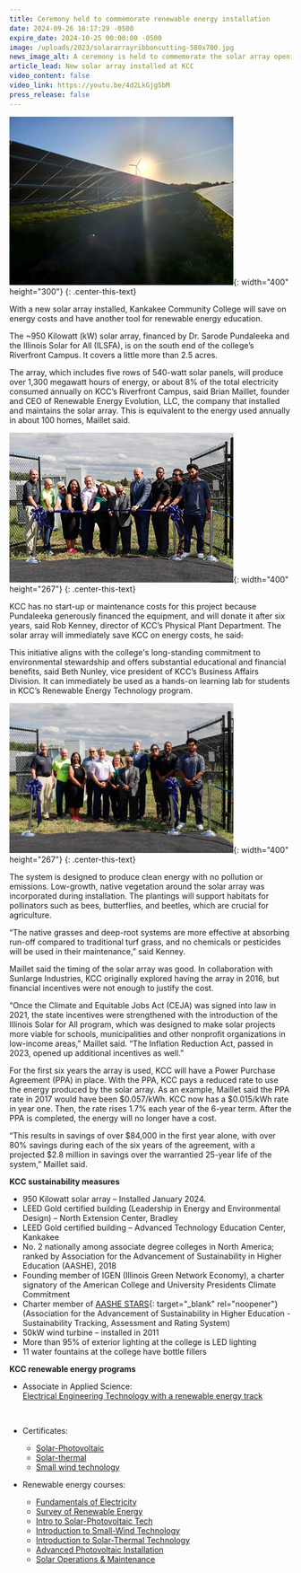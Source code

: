 ```yaml
---
title: Ceremony held to commemorate renewable energy installation
date: 2024-09-26 16:17:29 -0500
expire_date: 2024-10-25 00:00:00 -0500
image: /uploads/2023/solararrayribboncutting-580x700.jpg
news_image_alt: A ceremony is held to commemorate the solar array opening on Sept. 25, 2024
article_lead: New solar array installed at KCC
video_content: false
video_link: https://youtu.be/4d2LkGjg5bM
press_release: false
---
```

![New Solar Array installation at KCC](/uploads/2023/solararray-400x300.jpg "New Solar Array installation at KCC"){: width="400" height="300"}
{: .center-this-text}

With a new solar array installed, Kankakee Community College will save on energy costs and have another tool for renewable energy education.

The ~950 Kilowatt (kW) solar array, financed by Dr. Sarode Pundaleeka and the Illinois Solar for All (ILSFA), is on the south end of the college’s Riverfront Campus. It covers a little more than 2.5 acres.

The array, which includes five rows of 540-watt solar panels, will produce over 1,300 megawatt hours of energy, or about 8% of the total electricity consumed annually on KCC’s Riverfront Campus, said Brian Maillet, founder and CEO of Renewable Energy Evolution, LLC, the company that installed and maintains the solar array. This is equivalent to the energy used annually in about 100 homes, Maillet said.

![L-R: KCC trustee Patrick Martin, professor Patrick Klette, professor Clay Sterling, vice president for academic affairs Dr. Quincy Rose-Sewell, Physical Plant Department director Rob Kenney, vice president for business affairs Beth Nunley, Dr. Sarode Pundaleeka, KCC president Dr. Michael Boyd, REE associate director of operations Laron Hawkins, REE CEO Brian Maillet, and REE employee Justin Jones commemorating the opening of the solar array on Sept. 25, 2024](/uploads/2023/solararrayribboncutting2-400x267.jpg "L-R: KCC trustee Patrick Martin, professor Patrick Klette, professor Clay Sterling, vice president for academic affairs Dr. Quincy Rose-Sewell, Physical Plant Department director Rob Kenney, vice president for business affairs Beth Nunley, Dr. Sarode Pundaleeka, KCC president Dr. Michael Boyd, REE associate director of operations Laron Hawkins, REE CEO Brian Maillet, and REE employee Justin Jones commemorating the opening of the solar array on Sept. 25, 2024"){: width="400" height="267"}
{: .center-this-text}

KCC has no start-up or maintenance costs for this project because Pundaleeka generously financed the equipment, and will donate it after six years, said Rob Kenney, director of KCC’s Physical Plant Department. The solar array will immediately save KCC on energy costs, he said<s>.</s>

This initiative aligns with the college's long-standing commitment to environmental stewardship and offers substantial educational and financial benefits, said Beth Nunley, vice president of KCC’s Business Affairs Division. It can immediately be used as a hands-on learning lab for students in KCC’s Renewable Energy Technology program.

![L-R: KCC trustee Patrick Martin, professor Patrick Klette, professor Clay Sterling, vice president for academic affairs Dr. Quincy Rose-Sewell, Physical Plant Department director Rob Kenney, vice president for business affairs Beth Nunley, Dr. Sarode Pundaleeka, KCC president Dr. Michael Boyd, REE associate director of operations Laron Hawkins, REE CEO Brian Maillet, and REE employee Justin Jones commemorating the opening of the solar array on Sept. 25, 2024](/uploads/2023/solararrayribboncutting1-400x267.jpg "L-R: KCC trustee Patrick Martin, professor Patrick Klette, professor Clay Sterling, vice president for academic affairs Dr. Quincy Rose-Sewell, Physical Plant Department director Rob Kenney, vice president for business affairs Beth Nunley, Dr. Sarode Pundaleeka, KCC president Dr. Michael Boyd, REE associate director of operations Laron Hawkins, REE CEO Brian Maillet, and REE employee Justin Jones commemorating the opening of the solar array on Sept. 25, 2024"){: width="400" height="267"}
{: .center-this-text}

The system is designed to produce clean energy with no pollution or emissions. Low-growth, native vegetation around the solar array was incorporated during installation. The plantings will support habitats for pollinators such as bees, butterflies, and beetles, which are crucial for agriculture.

“The native grasses and deep-root systems are more effective at absorbing run-off compared to traditional turf grass, and no chemicals or pesticides will be used in their maintenance,” said Kenney.

Maillet said the timing of the solar array was good. In collaboration with Sunlarge Industries, KCC originally explored having the array in 2016, but financial incentives were not enough to justify the cost.

“Once the Climate and Equitable Jobs Act (CEJA) was signed into law in 2021, the state incentives were strengthened with the introduction of the Illinois Solar for All program, which was designed to make solar projects more viable for schools, municipalities and other nonprofit organizations in low-income areas,” Maillet said. “The Inflation Reduction Act, passed in 2023, opened up additional incentives as well.”

For the first six years the array is used, KCC will have a Power Purchase Agreement (PPA) in place. With the PPA, KCC pays a reduced rate to use the energy produced by the solar array. As an example, Maillet said the PPA rate in 2017 would have been $0.057/kWh. KCC now has a $0.015/kWh rate in year one. Then, the rate rises 1.7% each year of the 6-year term. After the PPA is completed, the energy will no longer have a cost.

“This results in savings of over $84,000 in the first year alone, with over 80% savings during each of the six years of the agreement, with a projected $2.8 million in savings over the warrantied 25-year life of the system,” Maillet said.

**KCC sustainability measures**

* 950 Kilowatt solar array – Installed January 2024.
* LEED Gold certified building (Leadership in Energy and Environmental Design) – North Extension Center, Bradley
* LEED Gold certified building – Advanced Technology Education Center, Kankakee
* No. 2 nationally among associate degree colleges in North America; ranked by Association for the Advancement of Sustainability in Higher Education (AASHE), 2018
* Founding member of IGEN (Illinois Green Network Economy), a charter signatory of the American College and University Presidents Climate Commitment
* Charter member of [AASHE STARS](https://stars.aashe.org/){: target="_blank" rel="noopener"} (Association for the Advancement of Sustainability in Higher Education - Sustainability Tracking, Assessment and Rating System)
* 50kW wind turbine – installed in 2011
* More than 95% of exterior lighting at the college is LED lighting
* 11 water fountains at the college have bottle fillers

**KCC renewable energy programs**

* Associate in Applied Science:<br>[Electrical Engineering Technology with a renewable energy track](https://kcc.smartcatalogiq.com/en/current/academic-catalog/programs/elect-engr-tech-and-renew-energy/electrical-engineering-technology-renewable-energy-technology)

  &nbsp;

* Certificates:
  * [Solar-Photovoltaic](https://kcc.smartcatalogiq.com/en/current/academic-catalog/programs/elect-engr-tech-and-renew-energy/electrical-engineering-technology-renewable-energy-technology/solar-photovoltaic-technology-certificate)
  * [Solar-thermal](https://kcc.smartcatalogiq.com/en/current/academic-catalog/programs/elect-engr-tech-and-renew-energy/electrical-engineering-technology-renewable-energy-technology/solar-thermal-technology-certificate/)
  * [Small wind technology](https://kcc.smartcatalogiq.com/en/current/academic-catalog/programs/elect-engr-tech-and-renew-energy/electrical-engineering-technology-renewable-energy-technology/small-wind-technology-certificate/)<br>
* Renewable energy courses:
  * [Fundamentals of Electricity](https://kcc.smartcatalogiq.com/en/current/academic-catalog/courses/eltr-electrical-engineering-tech/eltr-1004/)
  * [Survey of Renewable Energy](https://kcc.smartcatalogiq.com/en/current/academic-catalog/courses/eltr-electrical-engineering-tech/eltr-1503/)
  * [Intro to Solar-Photovoltaic Tech](https://kcc.smartcatalogiq.com/en/current/academic-catalog/courses/eltr-electrical-engineering-tech/eltr-2334/)
  * [Introduction to Small-Wind Technology](https://kcc.smartcatalogiq.com/en/current/academic-catalog/courses/eltr-electrical-engineering-tech/eltr-2324/)
  * [Introduction to Solar-Thermal Technology](https://kcc.smartcatalogiq.com/en/current/academic-catalog/courses/eltr-electrical-engineering-tech/eltr-2314)
  * [Advanced Photovoltaic Installation](https://kcc.smartcatalogiq.com/en/current/academic-catalog/courses/eltr-electrical-engineering-tech/eltr-2343)
  * [Solar Operations & Maintenance](https://kcc.smartcatalogiq.com/en/current/academic-catalog/courses/eltr-electrical-engineering-tech/eltr-2353)
